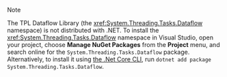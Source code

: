 > [!NOTE]
> The TPL Dataflow Library (the <xref:System.Threading.Tasks.Dataflow> namespace) is not distributed with .NET. To install the <xref:System.Threading.Tasks.Dataflow> namespace in Visual Studio, open your project, choose **Manage NuGet Packages** from the **Project** menu, and search online for the `System.Threading.Tasks.Dataflow` package. Alternatively, to install it using [the .Net Core CLI](~/docs/core/tools/index.md), run `dotnet add package System.Threading.Tasks.Dataflow`.
